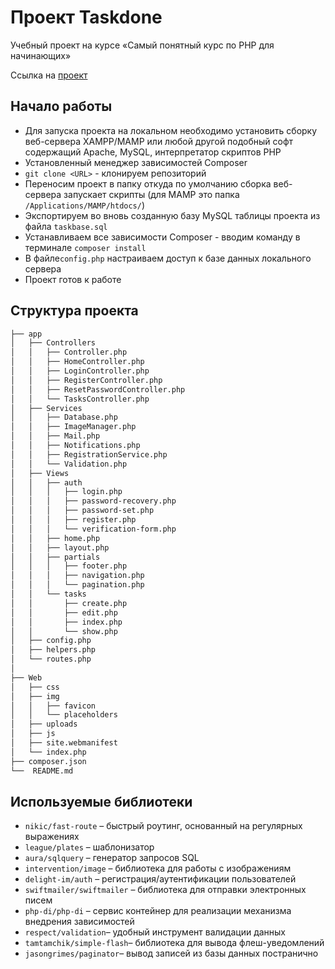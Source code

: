 # Проект Taskdone

Учебный проект на курсе «Самый понятный курс по PHP для начинающих»

Ссылка на [проект](http://taskdone.fun/)

## Начало работы

  * Для запуска проекта на локальном необходимо установить сборку веб-сервера XAMPP/MAMP или любой другой подобный софт содержащий Apache, MySQL, интерпретатор скриптов PHP 
  * Установленный менеджер зависимостей Composer
  * `git clone <URL>` - клонируем репозиторий 
  * Переносим проект в папку откуда по умолчанию сборка веб-сервера запускает скрипты (для MAMP это папка `/Applications/MAMP/htdocs/`)
  * Экспортируем во вновь созданную базу MySQL таблицы проекта из файла `taskbase.sql`
  * Устанавливаем все зависимости Composer - вводим команду в терминале `composer install`
  * В файле`config.php` настраиваем доступ к базе данных локального сервера
  * Проект готов к работе


## Структура проекта

```bash
├── app
│   ├── Controllers
│   │   ├── Controller.php
│   │   ├── HomeController.php
│   │   ├── LoginController.php
│   │   ├── RegisterController.php
│   │   ├── ResetPasswordController.php
│   │   └── TasksController.php
│   ├── Services
│   │   ├── Database.php
│   │   ├── ImageManager.php
│   │   ├── Mail.php
│   │   ├── Notifications.php
│   │   ├── RegistrationService.php
│   │   └── Validation.php
│   ├── Views
│   │   ├── auth
│   │   │   ├── login.php
│   │   │   ├── password-recovery.php
│   │   │   ├── password-set.php
│   │   │   ├── register.php
│   │   │   └── verification-form.php
│   │   ├── home.php
│   │   ├── layout.php
│   │   ├── partials
│   │   │   ├── footer.php
│   │   │   ├── navigation.php
│   │   │   └── pagination.php
│   │   └── tasks
│   │       ├── create.php
│   │       ├── edit.php
│   │       ├── index.php
│   │       └── show.php
│   ├── config.php
│   ├── helpers.php
│   └── routes.php
│   
├── Web
│   ├── css
│   ├── img
│   │   ├── favicon
│   │   └── placeholders
│   ├── uploads
│   ├── js
│   ├── site.webmanifest
│   └── index.php
├── composer.json
└──  README.md
```

## Используемые библиотеки

  * `nikic/fast-route` – быстрый роутинг, основанный на регулярных выражениях
  * `league/plates` – шаблонизатор
  * `aura/sqlquery` – генератор запросов SQL
  * `intervention/image` – библиотека для работы с изображениям
  * `delight-im/auth` – регистрация/аутентификации пользователей
  * `swiftmailer/swiftmailer` – библиотека для отправки электронных писем
  * `php-di/php-di` – сервис контейнер для реализации механизма внедрения зависимостей 
  * `respect/validation`– удобный инструмент валидации данных
  * `tamtamchik/simple-flash`– библиотека для вывода флеш-уведомлений
  * `jasongrimes/paginator`– вывод записей из базы данных постранично